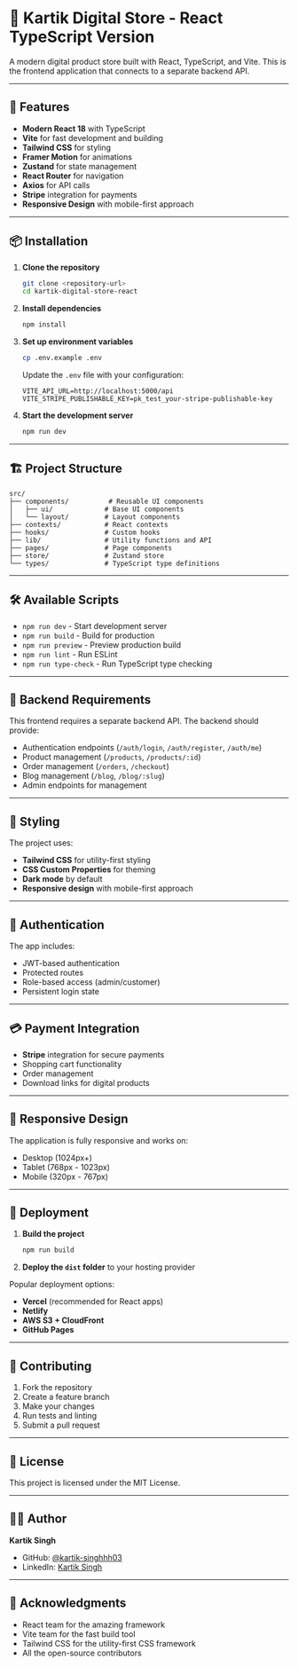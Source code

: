 # 🛒 Kartik Digital Store - React TypeScript Version

A modern digital product store built with React, TypeScript, and Vite. This is the frontend application that connects to a separate backend API.

---

## 🚀 Features

- **Modern React 18** with TypeScript
- **Vite** for fast development and building
- **Tailwind CSS** for styling
- **Framer Motion** for animations
- **Zustand** for state management
- **React Router** for navigation
- **Axios** for API calls
- **Stripe** integration for payments
- **Responsive Design** with mobile-first approach

---

## 📦 Installation

1. **Clone the repository**
   ```bash
   git clone <repository-url>
   cd kartik-digital-store-react
   ```

2. **Install dependencies**
   ```bash
   npm install
   ```

3. **Set up environment variables**
   ```bash
   cp .env.example .env
   ```
   
   Update the `.env` file with your configuration:
   ```env
   VITE_API_URL=http://localhost:5000/api
   VITE_STRIPE_PUBLISHABLE_KEY=pk_test_your-stripe-publishable-key
   ```

4. **Start the development server**
   ```bash
   npm run dev
   ```

---

## 🏗️ Project Structure

```
src/
├── components/          # Reusable UI components
│   ├── ui/             # Base UI components
│   └── layout/         # Layout components
├── contexts/           # React contexts
├── hooks/              # Custom hooks
├── lib/                # Utility functions and API
├── pages/              # Page components
├── store/              # Zustand store
└── types/              # TypeScript type definitions
```

---

## 🛠️ Available Scripts

- `npm run dev` - Start development server
- `npm run build` - Build for production
- `npm run preview` - Preview production build
- `npm run lint` - Run ESLint
- `npm run type-check` - Run TypeScript type checking

---

## 🔧 Backend Requirements

This frontend requires a separate backend API. The backend should provide:

- Authentication endpoints (`/auth/login`, `/auth/register`, `/auth/me`)
- Product management (`/products`, `/products/:id`)
- Order management (`/orders`, `/checkout`)
- Blog management (`/blog`, `/blog/:slug`)
- Admin endpoints for management

---

## 🎨 Styling

The project uses:
- **Tailwind CSS** for utility-first styling
- **CSS Custom Properties** for theming
- **Dark mode** by default
- **Responsive design** with mobile-first approach

---

## 🔐 Authentication

The app includes:
- JWT-based authentication
- Protected routes
- Role-based access (admin/customer)
- Persistent login state

---

## 💳 Payment Integration

- **Stripe** integration for secure payments
- Shopping cart functionality
- Order management
- Download links for digital products

---

## 📱 Responsive Design

The application is fully responsive and works on:
- Desktop (1024px+)
- Tablet (768px - 1023px)
- Mobile (320px - 767px)

---

## 🚀 Deployment

1. **Build the project**
   ```bash
   npm run build
   ```

2. **Deploy the `dist` folder** to your hosting provider

Popular deployment options:
- **Vercel** (recommended for React apps)
- **Netlify**
- **AWS S3 + CloudFront**
- **GitHub Pages**

---

## 🤝 Contributing

1. Fork the repository
2. Create a feature branch
3. Make your changes
4. Run tests and linting
5. Submit a pull request

---

## 📄 License

This project is licensed under the MIT License.

---

## 👨‍💻 Author

**Kartik Singh**
- GitHub: [@kartik-singhhh03](https://github.com/kartik-singhhh03)
- LinkedIn: [Kartik Singh](https://www.linkedin.com/in/kartik-singh-879b6b288/)

---

## 🙏 Acknowledgments

- React team for the amazing framework
- Vite team for the fast build tool
- Tailwind CSS for the utility-first CSS framework
- All the open-source contributors